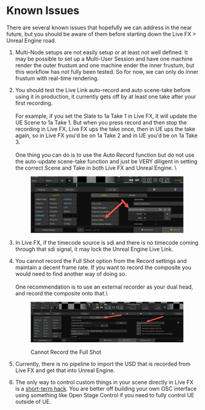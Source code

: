 # Known Issues

There are several known issues that hopefully we can address in the near future, but you should be aware of them before starting down the Live FX > Unreal Engine road.&#x20;

1. Multi-Node setups are not easily setup or at least not well defined. It may be possible to set up a Multi-User Session and have one machine render the outer frustum and one machine ender the inner frustum, but this workflow has not fully been tested. So for now, we can only do inner frustum with real-time rendering.&#x20;
2.  You should test the Live Link auto-record and auto scene-take before using it in production, it currently gets off by at least one take after your first recording.\
    \
    For example, if you set the Slate to 1a Take 1 in Live FX, it will update the UE Scene to 1a Take 1. But when you press record and then stop the recording in Live FX, Live FX ups the take once, then in UE ups the take again, so in Live FX you'd be on 1a Take 2 and in UE you'd be on 1a Take 3.\
    \
    One thing you can do is to use the Auto Record function but do not use the auto-update scene-take function and just be VERY diligent in setting the correct Scene and Take in both Live FX and Unreal Engine. \


    <figure><img src="../.gitbook/assets/image (1) (1).png" alt=""><figcaption></figcaption></figure>
3. In Live FX, if the timecode source is sdi and there is no timecode coming through that sdi signal, it may lock the Unreal Engine Live Link.&#x20;
4.  You cannot record the Full Shot option from the Record settings and maintain a decent frame rate. If you want to record the composite you would need to find another way of doing so. \
    \
    One recommendation is to use an external recorder as your dual head, and record the composite onto that.\


    <figure><img src="../.gitbook/assets/image (2) (1).png" alt=""><figcaption><p>Cannot Record the Full Shot</p></figcaption></figure>
5. Currently, there is no pipeline to import the USD that is recorded from Live FX and get that into Unreal Engine.&#x20;
6. The only way to control custom things in your scene directly in Live FX is a [short-term hack](control-ue-through-osc.md). You are better off building your own OSC interface using something like Open Stage Control if you need to fully control UE outside of UE.&#x20;

